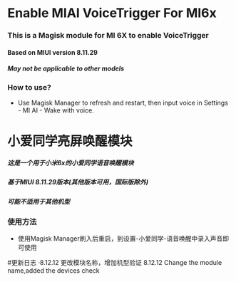 # Enable MIAI VoiceTrigger For MI6x
### This is a Magisk module for MI 6X to enable VoiceTrigger

#### Based on MIUI version 8.11.29
##### May not be applicable to other models
### How to use?
* Use Magisk Manager to refresh and restart, then input voice in Settings - MI AI - Wake with voice.

# 小爱同学亮屏唤醒模块
##### 这是一个用于小米6x的小爱同学语音唤醒模块
##### 基于MIUI 8.11.29版本(其他版本可用，国际版除外)
##### 可能不适用于其他机型
### 使用方法
* 使用Magisk Manager刷入后重启，到设置-小爱同学-语音唤醒中录入声音即可使用

#更新日志
·8.12.12 更改模块名称，增加机型验证
 8.12.12 Change the module name,added the devices check

